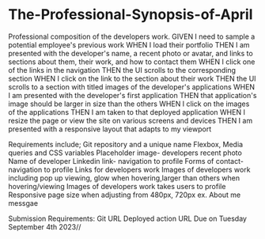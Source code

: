 # The-Professional-Synopsis-of-April
Professional composition of the developers work. 
GIVEN I need to sample a potential employee's previous work
WHEN I load their portfolio
THEN I am presented with the developer's name, a recent photo or avatar, and links to sections about them, their work, and how to contact them
WHEN I click one of the links in the navigation
THEN the UI scrolls to the corresponding section
WHEN I click on the link to the section about their work
THEN the UI scrolls to a section with titled images of the developer's applications
WHEN I am presented with the developer's first application
THEN that application's image should be larger in size than the others
WHEN I click on the images of the applications
THEN I am taken to that deployed application
WHEN I resize the page or view the site on various screens and devices
THEN I am presented with a responsive layout that adapts to my viewport

Requirements include;
Git repository and a unique name
Flexbox, Media queries and CSS variables
Placeholder image- developers recent photo
Name of developer
Linkedin link- navigation to profile 
Forms of contact- navigation to profile
Links for developers work
Images of developers work including pop up viewing, glow when hovering,larger than others when hovering/viewing
Images of developers work takes users to profile 
Responsive page size when adjusting from 480px, 720px ex.
About me messgae 

Submission Requirements: 
Git URL 
Deployed action URL
Due on Tuesday September 4th 2023//
